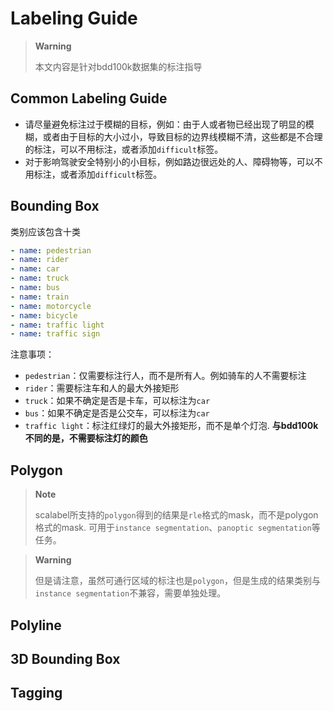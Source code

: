 # Labeling Guide

> **Warning** 
> 
> 本文内容是针对bdd100k数据集的标注指导

## Common Labeling Guide

- 请尽量避免标注过于模糊的目标，例如：由于人或者物已经出现了明显的模糊，或者由于目标的大小过小，导致目标的边界线模糊不清，这些都是不合理的标注，可以不用标注，或者添加`difficult`标签。
- 对于影响驾驶安全特别小的小目标，例如路边很远处的人、障碍物等，可以不用标注，或者添加`difficult`标签。

## Bounding Box

类别应该包含十类
```yaml
- name: pedestrian
- name: rider
- name: car
- name: truck
- name: bus
- name: train
- name: motorcycle
- name: bicycle
- name: traffic light
- name: traffic sign
```

注意事项：
- `pedestrian`：仅需要标注行人，而不是所有人。例如骑车的人不需要标注
- `rider`：需要标注车和人的最大外接矩形
- `truck`：如果不确定是否是卡车，可以标注为`car`
- `bus`：如果不确定是否是公交车，可以标注为`car`
- `traffic light`：标注红绿灯的最大外接矩形，而不是单个灯泡. **与bdd100k不同的是，不需要标注灯的颜色**


## Polygon

> **Note**
>
> scalabel所支持的`polygon`得到的结果是`rle`格式的mask，而不是polygon格式的mask. 可用于`instance segmentation`、`panoptic segmentation`等任务。

> **Warning**
>
> 但是请注意，虽然可通行区域的标注也是`polygon`，但是生成的结果类别与`instance segmentation`不兼容，需要单独处理。

## Polyline


## 3D Bounding Box

## Tagging